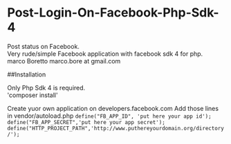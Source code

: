 # Post-Login-On-Facebook-Php-Sdk-4
Post status on Facebook.  
Very rude/simple Facebook application with facebook sdk 4 for php.  
marco Boretto marco.bore at gmail.com

##Installation

Only Php Sdk 4 is required.  
'composer install'  

Create yuor own application on developers.facebook.com
Add those lines in vendor/autoload.php
`define("FB_APP_ID", 'put here your app id');`
`define("FB_APP_SECRET",'put here your app secret');`
`define("HTTP_PROJECT_PATH",'http://www.puthereyourdomain.org/directory/');`



